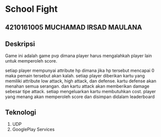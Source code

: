 # School Fight

## 4210161005 MUCHAMAD IRSAD MAULANA

## Deskripsi
Game ini adalah game pvp dimana player harus mengalahkah player lain untuk memperoleh score.

setiap player mempunyai attribute hp dimana jika hp tersebut mencapai 0 maka pemain tersebut akan kalah. setiap player diberikan kartu yang memiliki attribute low attack, high attack, dan defense. kartu defense akan menahan semua serangan. dan kartu attack akan memberikan damage sebesar tipe attack. setiap mengeluarkan kartu membutuhkan cost. player yang menang akan memperoleh score dan disimpan didalam leaderboard


## Teknologi

1. UDP
2. GooglePlay Services
